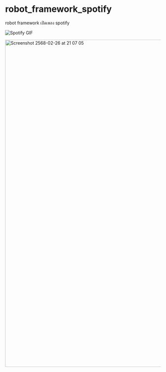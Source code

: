 # robot_framework_spotify
robot framework เปิดเพลง spotify

![Spotify GIF](https://media0.giphy.com/media/v1.Y2lkPTc5MGI3NjExeWNqdG43Z3VncXdoZGQ5bWYyeXJlZDY2Zms1ZW1pOWtnNTlqMzF4NSZlcD12MV9pbnRlcm5hbF9naWZfYnlfaWQmY3Q9Zw/gQJyPqc6E4xoc/giphy.gif)

<img width="1057" alt="Screenshot 2568-02-26 at 21 07 05" src="https://github.com/user-attachments/assets/aec4c75c-9ca3-47e1-9e27-f8c4f1f841ec" />
